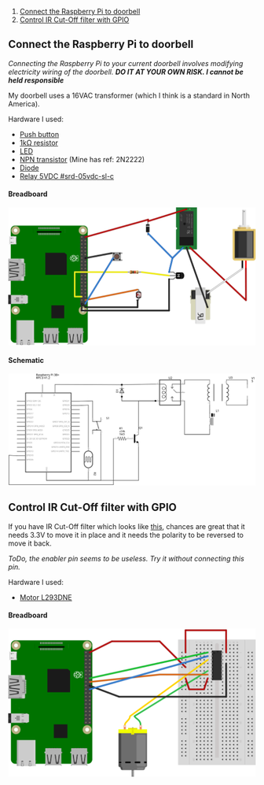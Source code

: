 1. [Connect the Raspberry Pi to doorbell](#connect-the-raspberry-pi-to-doorbell)
2. [Control IR Cut-Off filter with GPIO](#control-ir-cut-off-filter-with-gpio)


## Connect the Raspberry Pi to doorbell

_Connecting the Raspberry Pi to your current doorbell involves modifying electricity wiring of the doorbell. **DO IT AT YOUR OWN RISK. I cannot be held responsible**_

My doorbell uses a 16VAC transformer (which I think is a standard in North America). 

Hardware I used:

- [Push button](https://www.adafruit.com/product/1119)
- [1kΩ resistor](https://www.adafruit.com/product/4294)
- [LED](https://www.adafruit.com/product/1757)
- [NPN transistor](https://www.adafruit.com/product/756) (Mine has ref: 2N2222)
- [Diode](https://www.adafruit.com/product/755)
- [Relay 5VDC #srd-05vdc-sl-c](https://www.amazon.com/Senmod-Household-Appliance-SRD-05VDC-SL-C-Arduino/dp/B07MJJYRQJ/r)

#### Breadboard
![Fritzing Diagram](./rpi-doorbell.svg)

#### Schematic
![Fritzing Diagram](./rpi-doorbell_schematic.svg)


## Control IR Cut-Off filter with GPIO

If you have IR Cut-Off filter which looks like [this](http://ae01.alicdn.com/kf/HTB1PanGlXuWBuNjSspnq6x1NVXai.jpg), chances are great that it needs 3.3V to move it in place and it needs the polarity to be reversed to move it back.

_ToDo, the enabler pin seems to be useless. Try it without connecting this pin._

Hardware I used:

- [Motor L293DNE](https://www.adafruit.com/product/1119)

#### Breadboard
![Fritzing Diagram](./ir-cut-off.svg)





